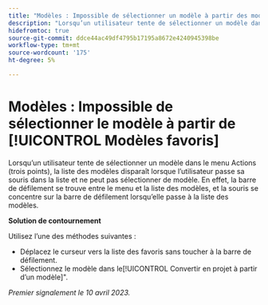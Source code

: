 ```yaml
---
title: "Modèles : Impossible de sélectionner un modèle à partir des modèles favoris"
description: "Lorsqu’un utilisateur tente de sélectionner un modèle dans le menu Actions (à trois points), la liste des modèles disparaît lorsque l’utilisateur passe sa souris dans la liste et ne peut pas sélectionner de modèle. Cela est dû au fait que la barre de défilement se trouve entre le menu et la liste des modèles, et que la souris se concentre sur la barre de défilement lorsqu’elle passe à la liste des modèles."
hidefromtoc: true
source-git-commit: ddce44ac49df4795b17195a8672e4240945398be
workflow-type: tm+mt
source-wordcount: '175'
ht-degree: 5%

---
```



# Modèles : Impossible de sélectionner le modèle à partir de [!UICONTROL Modèles favoris]

Lorsqu’un utilisateur tente de sélectionner un modèle dans le menu Actions (trois points), la liste des modèles disparaît lorsque l’utilisateur passe sa souris dans la liste et ne peut pas sélectionner de modèle. En effet, la barre de défilement se trouve entre le menu et la liste des modèles, et la souris se concentre sur la barre de défilement lorsqu’elle passe à la liste des modèles.

**Solution de contournement**

Utilisez l’une des méthodes suivantes :

* Déplacez le curseur vers la liste des favoris sans toucher à la barre de défilement.
* Sélectionnez le modèle dans le[!UICONTROL Convertir en projet à partir d’un modèle]&quot;.

_Premier signalement le 10 avril 2023._

